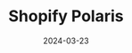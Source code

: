 ---
title: 'Shopify Polaris'
link: https://polaris.shopify.com/
description: Shopify's design system, A starter kit for reimagining commerce.
tags: [design systems]
content-type: reference
date: 2024-03-23
---
